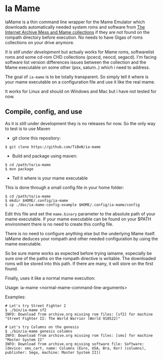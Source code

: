 Ia Mame
=======

IaMame is a thin command line wrapper for the Mame Emulator which downloads
automatically needed system roms and software from [The Internet Archive 
Mess and Mame collections](https://archive.org/details/messmame) if they are 
not found on the rompath directory before execution.
No needs to have Gigas of roms collections on your drive anymore.

*It is still under development* but actualy works for Mame roms, softwarelist roms
and some cd-rom CHD collections (pcecd, neocd, segacd). I'm facing software 
list version differences issues between the collection and the Mame executable 
on some other (psx, saturn..) which i need to address.

The goal of `ia-mame` is to be totally transparent. So simply tell it where is
your mame executable on a configuration file and use it like the real mame. 

It works for Linux and should on Windows and Mac but i have not tested for
now.

Compile, config, and use
------------------------

As it is still under development they is no releases for now. So the only
way to test is to use Maven

- git clone this repository:

```
$ git clone https://github.com/TiBeN/ia-mame
```

- Build and package using maven:
```
$ cd /path/to/ia-mame
$ mvn package
```

- Tell it where is your mame executable

This is done through a small config file in your home folder:

```
$ cd /path/to/ia-mame
$ mkdir $HOME/.config/ia-mame
$ cp ./doc/ia-mame-config-example $HOME/.config/ia-mame/config
```

Edit this file and set the `mame.binary` parameter to the absolute path
of your mame executable. If your mame executable can be found on your $PATH
environment there is no need to create this config file.

There is no need to configure anything else but the underlying Mame itself.
IaMame deduces your rompath and other needed configuration by using the
mame executable.

So be sure mame works as expected before trying iamame, especially be sure
one of the paths on the rompath directive is writable. The downloaded roms
will be stored into this path. If there are many, it will store on the
first found.

Finally, uses it like a normal mame execution:

Usage: ia-mame \<normal-mame-command-line-arguments\>

Examples:
```
# Let's try Street Fighter 2
$ ./bin/ia-mame sf2
INFO: Download from archive.org missing rom files: [sf2] for machine "Street Fighter II: The World Warrior (World 910522)"

# Let's try Columns on the genesis
$ ./bin/ia-mame genesis columns
INFO: Download from archive.org missing rom files: [sms] for machine "Master System II"
INFO: Download from archive.org missing software file: Software: [device: sms_cart, name: Columns (Euro, USA, Bra, Kor) (columns), publisher: Sega, machine: Master System II])
```


